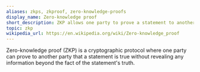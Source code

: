```yaml
---
aliases: zkps, zkproof, zero-knowledge-proofs
display_name: Zero-knowledge proof
short_description: ZKP allows one party to prove a statement to another party without revealing any information about that statement.
topic: zkp
wikipedia_url: https://en.wikipedia.org/wiki/Zero-knowledge_proof
---
```


Zero-knowledge proof (ZKP) is a cryptographic protocol where one party can prove to another party that a statement is true without revealing any information beyond the fact of the statement's truth.
